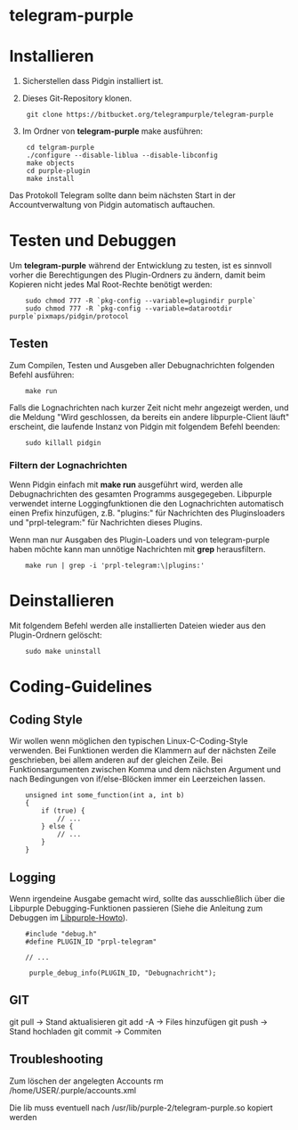 telegram-purple
===============


# Installieren

1. Sicherstellen dass Pidgin installiert ist.
2. Dieses Git-Repository klonen.


        git clone https://bitbucket.org/telegrampurple/telegram-purple


3. Im Ordner von **telegram-purple** make ausführen:


        cd telgram-purple
        ./configure --disable-liblua --disable-libconfig
        make objects
        cd purple-plugin
        make install


Das Protokoll Telegram sollte dann beim nächsten Start in der Accountverwaltung von Pidgin automatisch auftauchen.


# Testen und Debuggen

Um **telegram-purple** während der Entwicklung zu testen, ist es sinnvoll vorher die Berechtigungen des Plugin-Ordners zu ändern, damit beim Kopieren nicht jedes Mal Root-Rechte benötigt werden:


        sudo chmod 777 -R `pkg-config --variable=plugindir purple`
        sudo chmod 777 -R `pkg-config --variable=datarootdir purple`pixmaps/pidgin/protocol


## Testen


Zum Compilen, Testen und Ausgeben aller Debugnachrichten folgenden Befehl ausführen:


        make run


Falls die Lognachrichten nach kurzer Zeit nicht mehr angezeigt werden, und die Meldung "Wird geschlossen, da bereits ein andere libpurple-Client läuft" erscheint, die laufende Instanz von Pidgin mit folgendem Befehl beenden:


        sudo killall pidgin



### Filtern der Lognachrichten

Wenn Pidgin einfach mit **make run** ausgeführt wird, werden alle Debugnachrichten des gesamten Programms ausgegegeben. Libpurple verwendet interne Loggingfunktionen die den Lognachrichten automatisch einen Prefix hinzufügen, z.B. "plugins:" für Nachrichten des Pluginsloaders und "prpl-telegram:" für Nachrichten dieses Plugins.

Wenn man nur Ausgaben des Plugin-Loaders und von telegram-purple haben möchte kann man unnötige Nachrichten mit **grep** herausfiltern.


        make run | grep -i 'prpl-telegram:\|plugins:'


# Deinstallieren

Mit folgendem Befehl werden alle installierten Dateien wieder aus den Plugin-Ordnern gelöscht:


        sudo make uninstall



# Coding-Guidelines

## Coding Style

Wir wollen wenn möglichen den typischen Linux-C-Coding-Style verwenden. Bei Funktionen werden die Klammern auf der nächsten Zeile geschrieben, bei allem anderen auf der gleichen Zeile. Bei Funktionsargumenten zwischen Komma und dem nächsten Argument und nach Bedingungen von if/else-Blöcken immer ein Leerzeichen lassen.

        unsigned int some_function(int a, int b)
        {
            if (true) {
                // ...
            } else {
                // ...
            }
        }


## Logging

Wenn irgendeine Ausgabe gemacht wird, sollte das ausschließlich über die Libpurple Debugging-Funktionen passieren (Siehe die Anleitung zum Debuggen im [Libpurple-Howto](https://developer.pidgin.im/wiki/CHowTo/DebugAPIHowTo "Libpurple-HowTo")).


        #include "debug.h"
        #define PLUGIN_ID "prpl-telegram"

        // ...

         purple_debug_info(PLUGIN_ID, "Debugnachricht");


## GIT
git pull 	-> Stand aktualisieren
git add -A 	-> Files hinzufügen
git push 	-> Stand hochladen
git commit 	-> Commiten



## Troubleshooting

Zum löschen der angelegten Accounts
rm /home/USER/.purple/accounts.xml

Die lib muss eventuell nach /usr/lib/purple-2/telegram-purple.so kopiert werden


